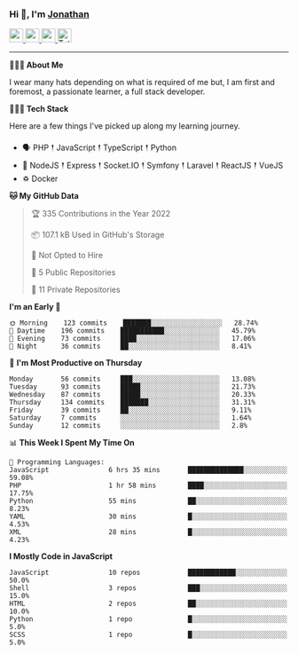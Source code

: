 ### Hi 👋, I'm [Jonathan](https://jonathan-d.ch) 

<p>
  <a href="https://www.twitter.com/redkill2108">
    <img src="https://img.shields.io/badge/twitter-%231DA1F2.svg?&style=for-the-badge&logo=twitter&logoColor=white" height=25>
  </a>
  <a href="https://www.linkedin.com/in/jdebetaz">
    <img src="https://img.shields.io/badge/linkedin-%230077B5.svg?&style=for-the-badge&logo=linkedin&logoColor=white" height=25>
  </a>
  <a href="https://www.instagram.com/jdebetaz/">
    <img src="https://img.shields.io/badge/instagram-%23E4405F.svg?&style=for-the-badge&logo=instagram&logoColor=white" height=25>
  </a>
  <a href="https://wakatime.com/@5c95ead1-71ee-4ecc-9a32-6c2b293dd432">
    <img src="https://wakatime.com/badge/user/5c95ead1-71ee-4ecc-9a32-6c2b293dd432.svg?style=for-the-badge" height=25 alt="Total time coded since Aug 23 2019" />
  </a>
</p>

-------

**🙋🏻‍♂️ About Me** 

<p>I wear many hats depending on what is required of me but, I am first and foremost, a passionate learner, a full stack developer.</p>

**👨🏻‍💻 Tech Stack** 

<p>Here are a few things I've picked up along my learning journey.</p>

- 🗣 PHP 𒑰 JavaScript 𒑰 TypeScript 𒑰 Python
- 🎒 NodeJS 𒑰 Express 𒑰 Socket.IO 𒑰 Symfony 𒑰 Laravel 𒑰 ReactJS 𒑰 VueJS
- ♽ Docker

<!--START_SECTION:waka-->
**🐱 My GitHub Data** 

> 🏆 335 Contributions in the Year 2022
 > 
> 📦 107.1 kB Used in GitHub's Storage 
 > 
> 🚫 Not Opted to Hire
 > 
> 📜 5 Public Repositories 
 > 
> 🔑 11 Private Repositories  
 > 
**I'm an Early 🐤** 

```text
🌞 Morning    123 commits    ███████░░░░░░░░░░░░░░░░░░   28.74% 
🌆 Daytime    196 commits    ███████████░░░░░░░░░░░░░░   45.79% 
🌃 Evening    73 commits     ████░░░░░░░░░░░░░░░░░░░░░   17.06% 
🌙 Night      36 commits     ██░░░░░░░░░░░░░░░░░░░░░░░   8.41%

```
📅 **I'm Most Productive on Thursday** 

```text
Monday       56 commits     ███░░░░░░░░░░░░░░░░░░░░░░   13.08% 
Tuesday      93 commits     █████░░░░░░░░░░░░░░░░░░░░   21.73% 
Wednesday    87 commits     █████░░░░░░░░░░░░░░░░░░░░   20.33% 
Thursday     134 commits    ███████░░░░░░░░░░░░░░░░░░   31.31% 
Friday       39 commits     ██░░░░░░░░░░░░░░░░░░░░░░░   9.11% 
Saturday     7 commits      ░░░░░░░░░░░░░░░░░░░░░░░░░   1.64% 
Sunday       12 commits     ░░░░░░░░░░░░░░░░░░░░░░░░░   2.8%

```


📊 **This Week I Spent My Time On** 

```text
💬 Programming Languages: 
JavaScript               6 hrs 35 mins       ██████████████░░░░░░░░░░░   59.08% 
PHP                      1 hr 58 mins        ████░░░░░░░░░░░░░░░░░░░░░   17.75% 
Python                   55 mins             ██░░░░░░░░░░░░░░░░░░░░░░░   8.23% 
YAML                     30 mins             █░░░░░░░░░░░░░░░░░░░░░░░░   4.53% 
XML                      28 mins             █░░░░░░░░░░░░░░░░░░░░░░░░   4.23%

```

**I Mostly Code in JavaScript** 

```text
JavaScript               10 repos            ████████████░░░░░░░░░░░░░   50.0% 
Shell                    3 repos             ███░░░░░░░░░░░░░░░░░░░░░░   15.0% 
HTML                     2 repos             ██░░░░░░░░░░░░░░░░░░░░░░░   10.0% 
Python                   1 repo              █░░░░░░░░░░░░░░░░░░░░░░░░   5.0% 
SCSS                     1 repo              █░░░░░░░░░░░░░░░░░░░░░░░░   5.0%

```



<!--END_SECTION:waka-->
